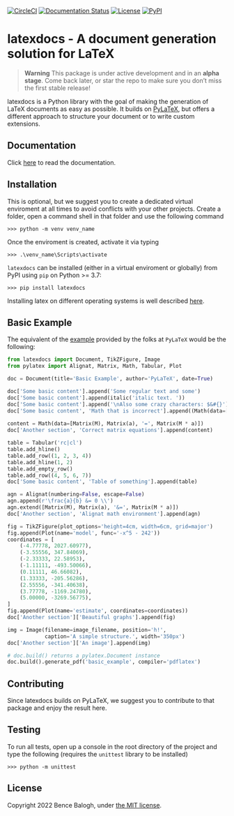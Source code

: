[![CircleCI](https://circleci.com/gh/dewloosh/latexdocs.svg?style=shield)](https://circleci.com/gh/dewloosh/latexdocs) 
[![Documentation Status](https://readthedocs.org/projects/latexdocs/badge/?version=latest)](https://latexdocs.readthedocs.io/en/latest/?badge=latest) 
[![License](https://img.shields.io/badge/License-MIT-yellow.svg)](https://opensource.org/licenses/MIT)
[![PyPI](https://badge.fury.io/py/latexdocs.svg)](https://pypi.org/project/latexdocs) 

# **latexdocs** - A document generation solution for LaTeX

> **Warning**
> This package is under active development and in an **alpha stage**. Come back later, or star the repo to make sure you don’t miss the first stable release!

latexdocs is a Python library with the goal of making the generation of LaTeX documents as easy as possible. It builds on [PyLaTeX](https://github.com/JelteF/PyLaTeX), but offers a different approach to structure your document or to write custom extensions.

## **Documentation**

Click [here](https://latexdocs.readthedocs.io/en/latest/) to read the documentation.

## **Installation**
This is optional, but we suggest you to create a dedicated virtual enviroment at all times to avoid conflicts with your other projects. Create a folder, open a command shell in that folder and use the following command

```console
>>> python -m venv venv_name
```

Once the enviroment is created, activate it via typing

```console
>>> .\venv_name\Scripts\activate
```

`latexdocs` can be installed (either in a virtual enviroment or globally) from PyPI using `pip` on Python >= 3.7:

```console
>>> pip install latexdocs
```

Installing latex on different operating systems is well described [here](https://latex-tutorial.com/installation/).

## **Basic Example**

The equivalent of the [example](https://jeltef.github.io/PyLaTeX/current/examples/full.html) provided by the folks at `PyLaTeX` would be the following:

```python
from latexdocs import Document, TikZFigure, Image
from pylatex import Alignat, Matrix, Math, Tabular, Plot

doc = Document(title='Basic Example', author='PyLaTeX', date=True)

doc['Some basic content'].append('Some regular text and some')
doc['Some basic content'].append(italic('italic text. '))
doc['Some basic content'].append('\nAlso some crazy characters: $&#{}')
doc['Some basic content', 'Math that is incorrect'].append((Math(data=['2*3', '=', 9])))
                                                        
content = Math(data=[Matrix(M), Matrix(a), '=', Matrix(M * a)])
doc['Another section', 'Correct matrix equations'].append(content)

table = Tabular('rc|cl')
table.add_hline()
table.add_row((1, 2, 3, 4))
table.add_hline(1, 2)
table.add_empty_row()
table.add_row((4, 5, 6, 7))
doc['Some basic content', 'Table of something'].append(table)

agn = Alignat(numbering=False, escape=False)
agn.append(r'\frac{a}{b} &= 0 \\')
agn.extend([Matrix(M), Matrix(a), '&=', Matrix(M * a)])
doc['Another section', 'Alignat math environment'].append(agn)

fig = TikZFigure(plot_options='height=4cm, width=6cm, grid=major')
fig.append(Plot(name='model', func='-x^5 - 242'))
coordinates = [
    (-4.77778, 2027.60977),
    (-3.55556, 347.84069),
    (-2.33333, 22.58953),
    (-1.11111, -493.50066),
    (0.11111, 46.66082),
    (1.33333, -205.56286),
    (2.55556, -341.40638),
    (3.77778, -1169.24780),
    (5.00000, -3269.56775),
]
fig.append(Plot(name='estimate', coordinates=coordinates))
doc['Another section']['Beautiful graphs'].append(fig)

img = Image(filename=image_filename, position='h!', 
            caption='A simple structure.', width='350px')
doc['Another section']['An image'].append(img)

# doc.build() returns a pylatex.Document instance
doc.build().generate_pdf('basic_example', compiler='pdflatex')
```

## **Contributing**

Since latexdocs builds on PyLaTeX, we suggest you to contribute to that package and enjoy the result here.

## **Testing**

To run all tests, open up a console in the root directory of the project and type the following (requires the `unittest` library to be installed)

```console
>>> python -m unittest
```

## **License**

Copyright 2022 Bence Balogh, under [the MIT license](https://github.com/dewloosh/latexdocs/blob/master/LICENSE).

